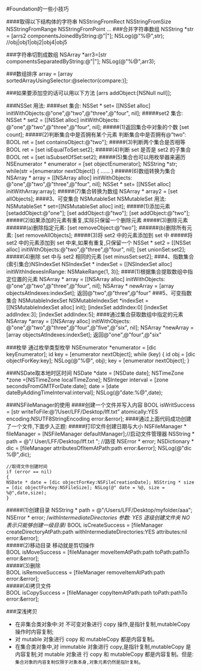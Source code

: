 #Foundation的一些小技巧
	
####取得以下结构体的字符串
	NSStringFromRect
	NSStringFromSize
	NSStringFromRange
	NSStringFromPoint
	...
###合并字符串数组	NSString *str = [arrs2 componentsJoinedByString:@"|"]; NSLog(@"%@",str); //obj|obj1|obj2|obj4|obj5
###字符串切割成数组	NSArray *arr3=[str componentsSeparatedByString:@"|"]; NSLog(@"%@",arr3);
###数组排序	array = [array sortedArrayUsingSelector:@selector(compare:)];
###如果要添加空的话可以用以下方法 
	[arrs addObject:[NSNull null]];	  
  
###NSSet 用法:####set 集合:	NSSet * set= [[NSSet alloc] initWithObjects:@"one",@"two",@"three",@"four", nil];#####set2 集合:	NSSet * set2 = [[NSSet alloc] initWithObjects: @"one",@"two",@"three",@"four", nil];#####(1)返回集合中对象的个数 
	[set count];#####(2)判断集合中是否拥有某个元素 判断集合中是否拥有@”two”:	BOOL ret = [set containsObject:@"two"];
#####(3)判断两个集合是否相等	BOOL ret = [set isEqualToSet:set2];#####(4)判断 set 是否是 set2 的子集合	BOOL ret = [set isSubsetOfSet:set2];#####(5)集合也可以用枚举器来遍历	NSEnumerator * enumerator = [set objectEnumerator]; NSString *str;	while(str =[enumerator nextObject])	{	......	}#####(6)数组转换为集合	NSArray * array = [[NSArray alloc] initWithObjects: @"one",@"two",@"three",@"four", nil];	NSSet * set= [[NSSet alloc] initWithArray:array];#####(7)集合转换为数组	NSArray * array2 = [set allObjects];####3、可变集合 NSMutableSet NSMutableSet 用法:NSMutableSet * set=[[NSMutableSet alloc] init];#####(1)添加元素 [setaddObject:@"one"];	[set addObject:@"two"];	[set addObject:@"two"];#####(2)如果添加的元素有重复,实际只保留一个删除元素#####(3)删除元素 ######(a)删除指定元素:	[set removeObject:@"two"];######(b)删除所有元素:	[set removeAllObjects];#####(3)将 set2 中的元素添加到 set 中#####将 set2 中的元素添加到 set 中来,如果有重复,只保留一个
	NSSet * set2 = [[NSSet alloc] initWithObjects:@"two",@"three",@"four", nil]; 
	[set unionSet:set2];#####(4)删除 set 中与 set2 相同的元素	[set minusSet:set2];###4、指数集合(索引集合)NSIndexSet	NSIndexSet * indexSet = [[NSIndexSet alloc] initWithIndexesInRange: NSMakeRange(1, 3)];####(1)根据集合提取数组中指定位置的元素	NSArray * array = [[NSArray alloc] initWithObjects: @"one",@"two",@"three",@"four", nil];	NSArray * newArray = [array objectsAtIndexes:indexSet];	返回@"two",@"three",@"four"###5、可变指数集合 NSMutableIndexSet	NSMutableIndexSet *indexSet =[[NSMutableIndexSet alloc] init]; [indexSet addIndex:0]	[indexSet addIndex:3];	[indexSet addIndex:5];####通过集合获取数组中指定的元素	NSArray *array = [[NSArray alloc] initWithObjects: @"one",@"two",@"three",@"four",@"five",@"six", nil];	NSArray *newArray = [array objectsAtIndexes:indexSet];	返回@"one",@"four",@"six"  
  
###枚举
	通过枚举类型枚举	NSEnumerator *enumerator = [dic keyEnumerator]; 	id key = [enumerator nextObject];	while (key) {	id obj = [dic objectForKey:key]; NSLog(@"%@", obj);	key = [enumerator nextObject];	}  
  
###NSDate取本地时区时间
	NSDate *date = [NSDate date];
    NSTimeZone *zone =[NSTimeZone localTimeZone];
    NSInteger interval = [zone secondsFromGMTForDate:date];
    date = [date dateByAddingTimeInterval:interval];
    NSLog(@"date:%@",date);  
  
###NSFileManager的使用
####创建一个文件并写入内容
	BOOL isWritSuccess = [str writeToFile:@”/User/LFF/Desktop/lff.txt” atomically:YES encoding:NSUTF8StringEncoding error:&error];
####通过上面代码成功创建了一个文件,下面步入正题:#####打印文件创建日期与大小 	NSFileManager * fileManager = [NSFileManager defaultManager];//启动文件管理器	NSString * path = @"/ User/LFF/Desktop/lff.txt "; //路径	NSError * error;	NSDictionary * dic =	[fileManager attributesOfItemAtPath:path error:&error];	NSLog(@"dic %@",dic); 
	
	//取得文件创建时间	if (error == nil)	{	NSDate * date = [dic objectForKey:NSFileCreationDate]; NSString * size = [dic objectForKey:NSFileSize]; NSLog(@" date = %@, size = %@",date,size);
	}
#####(1)创建目录
	NSString * path = @"/Users/LFF/Desktop/myfolder/aaa";	NSError * error;	/*withIntermediateDirectories 参数:	YES 逐级创建文件夹	NO 表示只能够创建一级目录*/	BOOL isCreateSuccess = [fileManager createDirectoryAtPath:path withIntermediateDirectories:YES attributes:nil error:&error];  
#####(2)移动目录 移动就是剪切操作  
	BOOL isMoveSuccess = [fileManager moveItemAtPath:path toPath:pathTo error:&error];   
#####(3)删除  
	BOOL isRemoveSuccess = [fileManager removeItemAtPath:path error:&error];   
#####(4)拷贝文件  
	BOOL isCopySuccess = [fileManager copyItemAtPath:path toPath:pathTo error:&error];    
	  
###深浅拷贝  
* 在非集合类对象中:对 不可变对象进行 copy 操作,是指针复制,mutableCopy 操作时内容复制;    
* 对 mutable 对象进行 copy 和 mutableCopy 都是内容复制。
* 在集合类对象中,对 immutable 对象进行 copy,是指针复制,mutableCopy 是内容复制;对 mutable 对象进 行 copy 和 mutableCopy 都是内容复制。但是:`集合对象的内容复制仅限于对象本身,对象元素仍然是指针复制`。  



